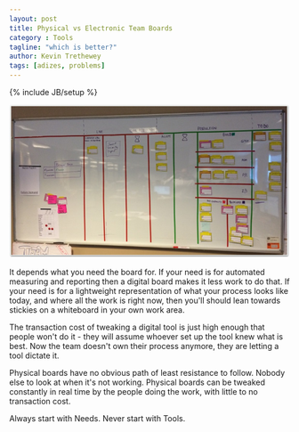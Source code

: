 ```yaml
---
layout: post
title: Physical vs Electronic Team Boards
category : Tools
tagline: "which is better?"
author: Kevin Trethewey
tags: [adizes, problems]
---
```

{% include JB/setup %}

![image](/assets/images/teamboards.jpg)

It depends what you need the board for. If your need is for automated measuring and reporting then a digital board makes it less work to do that. If your need is for a lightweight representation of what your process looks like today, and where all the work is right now, then you'll should lean towards stickies on a whiteboard in your own work area. 

The transaction cost of tweaking a digital tool is just high enough that people won't do it - they will assume whoever set up the tool knew what is best. Now the team doesn't own their process anymore, they are letting a tool dictate it.

Physical boards have no obvious path of least resistance to follow. Nobody else to look at when it's not working. Physical boards can be tweaked constantly in real time by the people doing the work, with little to no transaction cost.

Always start with Needs. Never start with Tools.

